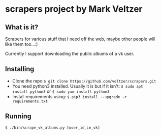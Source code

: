 # scrapers project by Mark Veltzer

## What is it?

Scrapers for various stuff that I need off the web, maybe other people will like them too...:)

Currently I support downloading the public albums of a vk user.

## Installing

* Clone the repo
  `$ git clone https://github.com/veltzer/scrapers.git`
* You need python3 installed. Usually it is but if it isn't:
  `$ sudo apt install python3`
  or
  `$ sudo yum install python3`
* Install requirements using:
  `$ pip3 install --upgrade -r requirements.txt`

## Running

  `$ ./bin/scrape_vk_albums.py [user_id_in_vk]`
